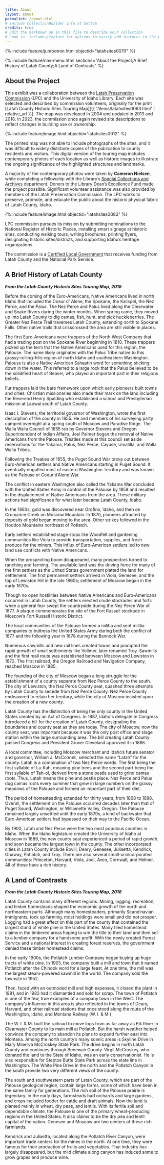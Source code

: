 ```yaml
---
title: About
layout: about
permalink: /about.html
# include CollectionBuilder info at bottom
credits: true
# Edit the markdown on in this file to describe your collection
# Look in _includes/feature for options to easily add features to the page
---
```


{% include feature/jumbotron.html objectid="latahsites0070" %} 

{% include feature/nav-menu.html sections="About the Project;A Brief History of Latah County;A Land of Contrasts" %}

## About the Project

This exhibit was a collaboration between the [Latah Preservation Commission](https://latahcountyid.gov/commissions/) (LPC) and the University of Idaho Library. Each site was selected and described by commission volunteers, originally for the print [Latah County Historic Sites Touring Map]({{ '/items/latahsites0093.html' | relative_url }}). The map was developed in 2004 and updated in 2013 and 2018. In 2023, the commission once again revised site descriptions to reflect changes in building use or ownership. 

{% include feature/image.html objectid="latahsites0012" %}

The printed map was not able to include photographs of the sites, and it was difficult to widely distribute copies of the publication to county residents and visitors. This digital version of the touring map includes contemporary photos of each location as well as historic images to illustrate the ongoing significance of the highlighted structures and landmarks. 

A majority of the contemporary photos were taken by **Cameron Nielsen**, while completing a fellowship with the Library’s [Special Collections and Archives](https://www.lib.uidaho.edu/special-collections/) department. Donors to the Library Dean’s Excellence Fund made the project possible. Significant volunteer assistance was also provided by members of the Latah Preservation Commission. The LPC works to preserve, promote, and educate the public about the historic physical fabric of Latah County, Idaho.

{% include feature/image.html objectid="latahsites0083" %}

LPC commission pursues its mission by submitting nominations to the National Register of Historic Places, installing smart signage at historic sites, conducting walking tours, writing brochures, printing flyers, designating historic sites/districts, and supporting Idaho’s heritage organizations. 

The commission is a [Certified Local Government](https://history.idaho.gov/clg/) that receives funding from Latah County and the National Park Service. 

## A Brief History of Latah County

**_From the Latah County Historic Sites Touring Map, 2018_**

Before the coming of the Euro-Americans, Native Americans lived in north Idaho that included the Coeur d’ Alene, the Spokane, the Kalispel, the Nez Perce, and the Palus. The Nez Perce and Palus lived along the Clearwater and Snake Rivers during the winter months. When spring came, they moved up into Latah County to dig camas, fish, hunt, and pick huckleberries. The Greater Nez Perce Trail traverses Latah County, extending north to Spokane Falls. Other native trails that crisscrossed the area are still visible in places.

The first Euro-Americans were trappers of the North West Company that had a trading post on the Spokane River beginning in 1810. These trappers picked up the term that the Native Americans used for this region, the Palouse. The name likely originates with the Palus Tribe native to this grassy-rolling-hills region of north Idaho and southeastern Washington. Palouse is also a Native American Sahaptin word for something sticking down in the water. This referred to a large rock that the Palus believed to be the solidified heart of Beaver, who played an important part in their religious beliefs.

Fur trappers laid the bare framework upon which early pioneers built towns and cities. Christian missionaries also made their mark on the land including the Reverend Henry Spalding who established a school and Presbyterian mission at Lapwai south of Latah County.

Isaac I. Stevens, the territorial governor of Washington, wrote the first description of the county in 1855. He and members of his surveying party camped overnight at a spring south of Moscow and Paradise Ridge. The Walla Walla Council of 1855 ran by Governor Stevens and Oregon Superintendent of Indian Affairs, Joel Palmer began the removal of Native Americans from the Palouse. Treaties made at this council set aside reservations for the Yakama, Palus, Nez Perce, Cayuse, Umatilla, and Walla Walla Tribes.

Following the Treaties of 1855, the Puget Sound War broke out between Euro-American settlers and Native Americans starting in Puget Sound. It eventually engulfed most of eastern Washington Territory and was known as the Palouse or Coeur d’Alene War.

The conflict in eastern Washington also called the Yakama War concluded with the United States Army in control of the Palouse by 1858 and resulted in the displacement of Native Americans from the area. These military actions had significance for what later became Latah County, Idaho.

In the 1860s, gold was discovered near Orofino, Idaho, and then on Crumarine Creek on Moscow Mountain. In 1870, pioneers attracted by deposits of gold began moving to the area. Other strikes followed in the Hoodoo Mountains northeast of Potlatch.

Early settlers established stage stops like Woodfell and gardening communities like Viola to provide transportation, supplies, and fresh produce for the miners. This influx of Euro-American settlers led to new land use conflicts with Native Americans.

When the prospecting boom disappeared, many prospectors turned to ranching and farming. The available land was the driving force for many of the first settlers as the United States government platted the land for settlement. The first permanent settlers arrived in Viola, Genesee, and the top of Lewiston Hill in the late 1860s; settlement of Moscow began in the early 1870s.

Though no open hostilities between Native Americans and Euro-Americans occurred in Latah County, the settlers erected crude stockades and forts when a general fear swept the countryside during the Nez Perce War of 1877. A plaque commemorates the site of the Fort Russell stockade in Moscow’s Fort Russell Historic District.

The local communities of the Palouse formed a militia and sent militia companies to buttress the United States Army during both the conflict of 1877 and the following year in 1878 during the Bannock War.

Numerous sawmills and new rail lines created towns and prompted the rapid growth of small settlements like Vollmer, later renamed Troy. Sawmills and the first mail route was established between Moscow and Lewiston in 1872. The first railroad, the Oregon Railroad and Navigation Company, reached Moscow in 1885.

The founding of the city of Moscow began a long struggle for the establishment of a county separate from Nez Perce County to the south. The city of Lewiston, the Nez Perce County seat, quashed three attempts by Latah County to secede from Nez Perce County. Nez Perce County endeavored to retain her territory, while the city of Moscow insisted upon the creation of a new county.

Latah County has the distinction of being the only county in the United States created by an Act of Congress. In 1887, Idaho's delegate in Congress introduced a bill for the creation of Latah County, designating the boundaries and county seat as they are today. The city of Moscow, now the county seat, was important because it was the only post office and stage station within the large surrounding area. The bill creating Latah County passed Congress and President Grover Cleveland approved it in 1888.

A local committee, including Moscow merchant and Idaho’s future senator and governor, William J. McConnell, selected the name “Latah” for the county. Latah is a combination of two Nez Perce words. The first being the first syllable of La-Kah, meaning pine trees and the second part being the first syllable of Tah-ol, derived from a stone pestle used to grind camas roots. Thus, Latah means the pine and pestle place. Nez Perce and Palus dug camas roots every summer that grew in large numbers on the grassy meadows of the Palouse and formed an important part of their diet.

The period of homesteading extended for thirty years, from 1868 to 1898. Overall, the settlement on the Palouse occurred decades later than that of Puget Sound, Washington, or Willamette Valley, Oregon. The Palouse remained largely unsettled until the early 1870s, a kind of backwater that Euro-American settlers had bypassed on their way to the Pacific Ocean.

By 1900, Latah and Nez Perce were the two most populous counties in Idaho. When the Idaho legislature created the University of Idaho at Moscow in 1889, the new county seat experienced a period of rapid growth, and soon became the largest town in the county. The other incorporated cities in Latah County include Bovill, Deary, Genesee, Juliaetta, Kendrick, Onaway, Potlatch, and Troy. There are also several small-unincorporated communities: Princeton, Harvard, Viola, Joel, Avon, Cornwall, and Helmer. All of these have a rich history.

## A Land of Contrasts

**_From the Latah County Historic Sites Touring Map, 2018_**

Latah County contains many different regions. Mining, logging, recreation, and timber homesteads shaped the economic growth of the north and northeastern parts. Although many homesteaders, primarily Scandinavian immigrants, took up farming, most holdings were small and did not prosper. Logging had a great effect on this part of the county that contained the largest stand of white pine in the United States. Many filed homestead claims in the timbered areas hoping to win the title to their land and then sell to a lumber company for a handsome profit. With the newly created Forest Service and a national interest in creating forest reserves, the government denied these timber homestead claims.

In the early 1900s, the Potlatch Lumber Company began buying up huge tracts of white pine. In 1905, the company built a mill and town that it named Potlatch after the Chinook word for a large feast. At one time, the mill was the largest steam-powered sawmill in the world. The company sold the townsite in 1952.

Then, faced with an outmoded mill and high expenses, it closed the plant in 1981, and in 1983 had it dismantled and sold for scrap. The town of Potlatch is one of the few, true examples of a company town in the West. The company’s influence in this area is also reflected in the towns of Deary, Harvard, and other railroad stations that once stood along the route of the Washington, Idaho, and Montana Railway (W. I. & M.)

The W. I. & M. built the railroad to move logs from as far away as Elk River in Clearwater County to its main mill at Potlatch. But the harsh weather helped convince the company to abandon its plans to expand further east into Montana. Among the north county’s many scenic areas is Skyline Drive in Mary Minerva McCroskey State Park. The drive begins in north Latah County and continues through Benewah County. Virgil McCroskey, who donated the land to the State of Idaho, was an early conservationist. He is also responsible for Steptoe Butte State Park across the state line in Washington. The White Pine Drive in the north and the Potlatch Canyon in the south provide two very different views of the county.

The south and southwestern parts of Latah County, which are part of the Palouse geological region, contain large farms, some of which have been in the same family for generations. The rich soil of the Palouse prairie is legendary. In the early days, farmsteads had orchards and large gardens, and crops included fodder for cattle and draft animals. Now the land is planted mainly in wheat, dry peas, and lentils. With its fertile soil and dependable climate, the Palouse is one of the primary wheat-producing regions in the United States. It also claims to be the dry pea and lentil capital of the nation. Genesee and Moscow are two centers of these rich farmlands.

Kendrick and Juliaetta, located along the Potlatch River Canyon, were important trade centers for the mines in the north. At one time, they were famous for their production of fruits and vegetables. That industry has largely disappeared, but the mild climate along canyon has induced some to grow grapes and produce wine.
